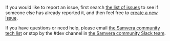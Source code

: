 If you would like to report an issue, first search [the list of issues](https://github.com/samvera/{{library}}/issues/) to see if someone else has already reported it, and then feel free to [create a new issue](https://github.com/samvera/{{library}}/issues/new).

If you have questions or need help, please email [the Samvera community tech list](mailto:samvera-tech@googlegroups.com) or stop by the #dev channel in [the Samvera community Slack team](https://wiki.duraspace.org/pages/viewpage.action?pageId=87460391#Getintouch!-Slack).

